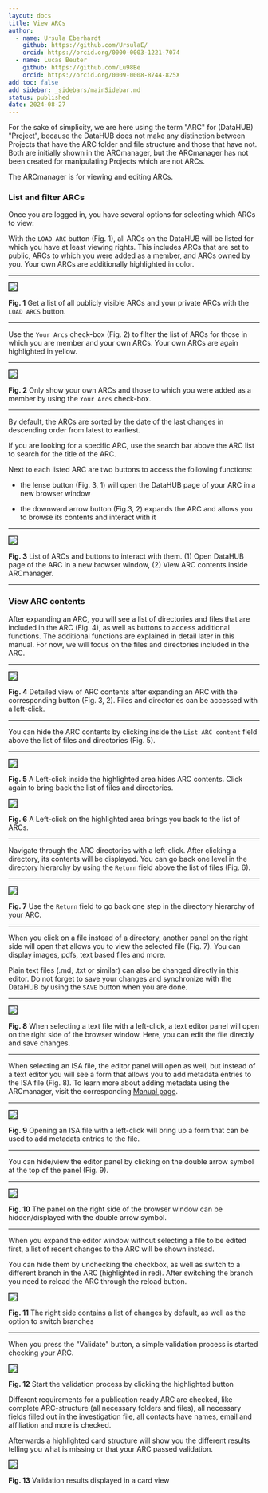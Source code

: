 ```yaml
---
layout: docs
title: View ARCs
author:
  - name: Ursula Eberhardt
    github: https://github.com/UrsulaE/
    orcid: https://orcid.org/0000-0003-1221-7074
  - name: Lucas Beuter
    github: https://github.com/Lu98Be
    orcid: https://orcid.org/0009-0008-8744-825X
add toc: false
add sidebar: _sidebars/mainSidebar.md
status: published
date: 2024-08-27
---
```


For the sake of simplicity, we are here using the term "ARC" for (DataHUB) "Project", because the DataHUB does not make any distinction between Projects that have the ARC folder and file structure and those that have not. Both are initially shown in the ARCmanager, but the ARCmanager has not been created for manipulating Projects which are not ARCs.

The ARCmanager is for viewing and editing ARCs.

### List and filter ARCs

Once you are logged in, you have several options for selecting which ARCs to view:

With the `LOAD ARC` button (Fig. 1), all ARCs on the DataHUB will be listed for which you have at least viewing rights. This includes ARCs that are set to public, ARCs to which you were added as a member, and ARCs owned by you. Your own ARCs are additionally highlighted in color.

---

<img src="../img/ARCmanager_view_1b.png" style="border: 1px solid  black;" />

**Fig. 1** Get a list of all publicly visible ARCs and your private ARCs with the `LOAD ARCS` button.

---

Use the `Your Arcs` check-box (Fig. 2) to filter the list of ARCs for those in which you are member and your own ARCs. Your own ARCs are again highlighted in yellow.

---

<img src="../img/ARCmanager_view_2.png" style="border: 1px solid  black;" />

**Fig. 2** Only show your own ARCs and those to which you were added as a member by using the `Your Arcs` check-box.

---

By default, the ARCs are sorted by the date of the last changes in descending order from latest to earliest.

If you are looking for a specific ARC, use the search bar above the ARC list to search for the title of the ARC.

Next to each listed ARC are two buttons to access the following functions:

- the lense button (Fig. 3, 1) will open the DataHUB page of your ARC in a new browser window

- the downward arrow button (Fig.3, 2) expands the ARC and allows you to browse its contents and interact with it

---

<img src="../img/ARCmanager_view_3.png" style="border: 1px solid  black;" />

**Fig. 3** List of ARCs and buttons to interact with them. (1) Open DataHUB page of the ARC in a new browser window, (2) View ARC contents inside ARCmanager.

---

### View ARC contents

After expanding an ARC, you will see a list of directories and files that are included in the ARC (Fig. 4), as well as buttons to access additional functions. The additional functions are explained in detail later in this manual. For now, we will focus on the files and directories included in the ARC.

---

<img src="../img/ARCmanager_view_4.png" style="border: 1px solid  black;" />

**Fig. 4** Detailed view of ARC contents after expanding an ARC with the corresponding button (Fig. 3, 2). Files and directories can be accessed with a left-click.

---

You can hide the ARC contents by clicking inside the `List ARC content` field above the list of files and directories (Fig. 5).

---

<img src="../img/ARCmanager_view_5.png" style="border: 1px solid  black;" />

**Fig. 5** A Left-click inside the highlighted area hides ARC contents. Click again to bring back the list of files and directories.

<img src="../img/ARCmanager_view_5b.png" style="border: 1px solid  black;" />

**Fig. 6** A Left-click on the highlighted area brings you back to the list of ARCs.

---

Navigate through the ARC directories with a left-click. After clicking a directory, its contents will be displayed. You can go back one level in the directory hierarchy by using the `Return` field above the list of files (Fig. 6).

---

<img src="../img/ARCmanager_view_8.png" style="border: 1px solid  black;" />

**Fig. 7** Use the `Return` field to go back one step in the directory hierarchy of your ARC.

---

When you click on a file instead of a directory, another panel on the right side will open that allows you to view the selected file (Fig. 7). You can display images, pdfs, text based files and more.

Plain text files (.md, .txt or similar) can also be changed directly in this editor. Do not forget to save your changes and synchronize with the DataHUB by using the `SAVE` button when you are done.

---

<img src="../img/ARCmanager_view_6a.png" style="border: 1px solid  black;" />

**Fig. 8** When selecting a text file with a left-click, a text editor panel will open on the right side of the browser window. Here, you can edit the file directly and save changes.

---

When selecting an ISA file, the editor panel will open as well, but instead of a text editor you will see a form that allows you to add metadata entries to the ISA file (Fig. 8). To learn more about adding metadata using the ARCmanager, visit the corresponding [Manual page](./06_adding_metadata.html).

---

<img src="../img/ARCmanager_view_7.png" style="border: 1px solid  black;" />

**Fig. 9** Opening an ISA file with a left-click will bring up a form that can be used to add metadata entries to the file.

---

You can hide/view the editor panel by clicking on the double arrow symbol at the top of the panel (Fig. 9).

---

<img src="../img/ARCmanager_view_7b.png" style="border: 1px solid  black;" />

**Fig. 10** The panel on the right side of the browser window can be hidden/displayed with the double arrow symbol.

---

When you expand the editor window without selecting a file to be edited first, a list of recent changes to the ARC will be shown instead.

You can hide them by unchecking the checkbox, as well as switch to a different branch in the ARC (highlighted in red).
After switching the branch you need to reload the ARC through the reload button.

<img src="../img/ARCmanager_view_9.png" style="border: 1px solid  black;" />

**Fig. 11** The right side contains a list of changes by default, as well as the option to switch branches

---

When you press the "Validate" button, a simple validation process is started checking your ARC.

<img src="../img/ARCmanager_view_10.png" style="border: 1px solid  black;" />

**Fig. 12** Start the validation process by clicking the highlighted button

Different requirements for a publication ready ARC are checked, like complete ARC-structure (all necessary folders and files), all necessary fields filled out in the investigation file, all contacts have names, email and affiliation and more is checked.

Afterwards a highlighted card structure will show you the different results telling you what is missing or that your ARC passed validation.

<img src="../img/ARCmanager_view_10b.png" style="border: 1px solid  black;" />

**Fig. 13** Validation results displayed in a card view
